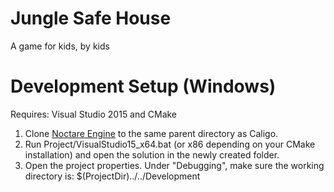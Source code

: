 # Jungle Safe House
A game for kids, by kids

# Development Setup (Windows)
Requires: Visual Studio 2015 and CMake

1. Clone [Noctare Engine](https://www.github.com/noctare/NoctareEngine) to the same parent directory as Caligo.
2. Run Project/VisualStudio15_x64.bat (or x86 depending on your CMake installation) and open the solution in the newly created folder.
3. Open the project properties. Under "Debugging", make sure the working directory is: $(ProjectDir)../../Development

